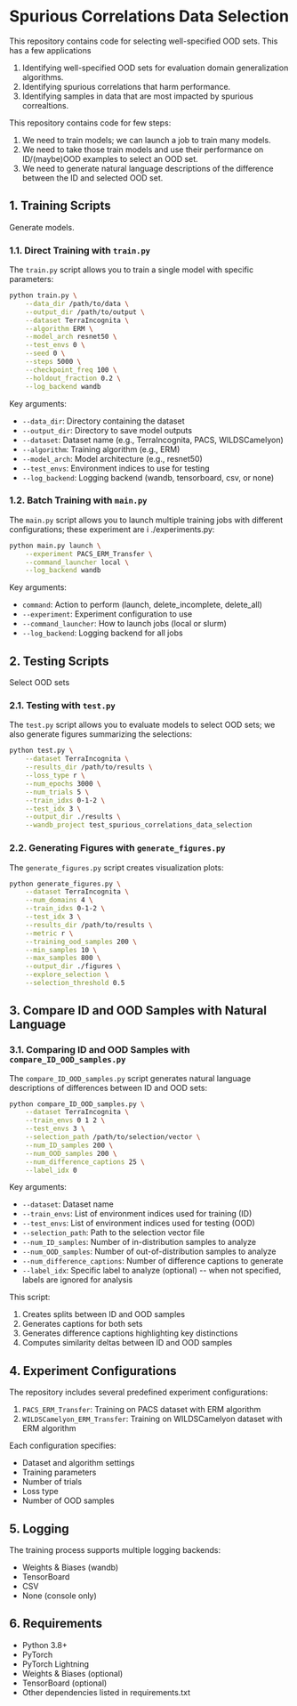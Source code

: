 # Spurious Correlations Data Selection

This repository contains code for selecting well-specified OOD sets. This has a few applications
1. Identifying well-specified OOD sets for evaluation domain generalization algorithms.
2. Identifying spurious correlations that harm performance.
3. Identifying samples in data that are most impacted by spurious correaltions.

This repository contains code for few steps:
1. We need to train models; we can launch a job to train many models.
2. We need to take those train models and use their performance on ID/(maybe)OOD examples to select an OOD set.
3. We need to generate natural language descriptions of the difference between the ID and selected OOD set.


## 1. Training Scripts
Generate models.

### 1.1. Direct Training with `train.py`

The `train.py` script allows you to train a single model with specific parameters:

```bash
python train.py \
    --data_dir /path/to/data \
    --output_dir /path/to/output \
    --dataset TerraIncognita \
    --algorithm ERM \
    --model_arch resnet50 \
    --test_envs 0 \
    --seed 0 \
    --steps 5000 \
    --checkpoint_freq 100 \
    --holdout_fraction 0.2 \
    --log_backend wandb
```

Key arguments:
- `--data_dir`: Directory containing the dataset
- `--output_dir`: Directory to save model outputs
- `--dataset`: Dataset name (e.g., TerraIncognita, PACS, WILDSCamelyon)
- `--algorithm`: Training algorithm (e.g., ERM)
- `--model_arch`: Model architecture (e.g., resnet50)
- `--test_envs`: Environment indices to use for testing
- `--log_backend`: Logging backend (wandb, tensorboard, csv, or none)

### 1.2. Batch Training with `main.py`

The `main.py` script allows you to launch multiple training jobs with different configurations; these experiment are i ./experiments.py:

```bash
python main.py launch \
    --experiment PACS_ERM_Transfer \
    --command_launcher local \
    --log_backend wandb
```

Key arguments:
- `command`: Action to perform (launch, delete_incomplete, delete_all)
- `--experiment`: Experiment configuration to use
- `--command_launcher`: How to launch jobs (local or slurm)
- `--log_backend`: Logging backend for all jobs

## 2. Testing Scripts
Select OOD sets

### 2.1. Testing with `test.py`

The `test.py` script allows you to evaluate models to select OOD sets; we also generate figures summarizing the selections:

```bash
python test.py \
    --dataset TerraIncognita \
    --results_dir /path/to/results \
    --loss_type r \
    --num_epochs 3000 \
    --num_trials 5 \
    --train_idxs 0-1-2 \
    --test_idx 3 \
    --output_dir ./results \
    --wandb_project test_spurious_correlations_data_selection
```

### 2.2. Generating Figures with `generate_figures.py`

The `generate_figures.py` script creates visualization plots:

```bash
python generate_figures.py \
    --dataset TerraIncognita \
    --num_domains 4 \
    --train_idxs 0-1-2 \
    --test_idx 3 \
    --results_dir /path/to/results \
    --metric r \
    --training_ood_samples 200 \
    --min_samples 10 \
    --max_samples 800 \
    --output_dir ./figures \
    --explore_selection \
    --selection_threshold 0.5
```

## 3. Compare ID and OOD Samples with Natural Language

### 3.1. Comparing ID and OOD Samples with `compare_ID_OOD_samples.py`

The `compare_ID_OOD_samples.py` script generates natural language descriptions of differences between ID and OOD sets:

```bash
python compare_ID_OOD_samples.py \
    --dataset TerraIncognita \
    --train_envs 0 1 2 \
    --test_envs 3 \
    --selection_path /path/to/selection/vector \
    --num_ID_samples 200 \
    --num_OOD_samples 200 \
    --num_difference_captions 25 \
    --label_idx 0
```

Key arguments:
- `--dataset`: Dataset name
- `--train_envs`: List of environment indices used for training (ID)
- `--test_envs`: List of environment indices used for testing (OOD)
- `--selection_path`: Path to the selection vector file
- `--num_ID_samples`: Number of in-distribution samples to analyze
- `--num_OOD_samples`: Number of out-of-distribution samples to analyze
- `--num_difference_captions`: Number of difference captions to generate
- `--label_idx`: Specific label to analyze (optional) -- when not specified, labels are ignored for analysis

This script:
1. Creates splits between ID and OOD samples
2. Generates captions for both sets
3. Generates difference captions highlighting key distinctions
4. Computes similarity deltas between ID and OOD samples

## 4. Experiment Configurations

The repository includes several predefined experiment configurations:

1. `PACS_ERM_Transfer`: Training on PACS dataset with ERM algorithm
2. `WILDSCamelyon_ERM_Transfer`: Training on WILDSCamelyon dataset with ERM algorithm

Each configuration specifies:
- Dataset and algorithm settings
- Training parameters
- Number of trials
- Loss type
- Number of OOD samples

## 5. Logging

The training process supports multiple logging backends:
- Weights & Biases (wandb)
- TensorBoard
- CSV
- None (console only)

## 6. Requirements

- Python 3.8+
- PyTorch
- PyTorch Lightning
- Weights & Biases (optional)
- TensorBoard (optional)
- Other dependencies listed in requirements.txt

